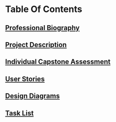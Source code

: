 # Table Of Contents

## [Professional Biography](Documentation/John-Wiesner-Professional-Biography.md)

## [Project Description](Documentation/Project-Description.md)

## [Individual Capstone Assessment](Documentation/Individual-Capstone-Assessment.md)

## [User Stories](Documentation/User-Stories.md)

## [Design Diagrams](Documentation/Desgin_Diagrams/Design-Diagrams-012.pdf)

## [Task List](Documentation/Tasks-List.md)
